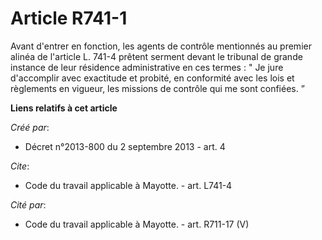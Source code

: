# Article R741-1

Avant d'entrer en fonction, les agents de contrôle mentionnés au premier alinéa de l'article L. 741-4 prêtent serment devant
le tribunal de grande instance de leur résidence administrative en ces termes : " Je jure d'accomplir avec exactitude et
probité, en conformité avec les lois et règlements en vigueur, les missions de contrôle qui me sont confiées. ”

**Liens relatifs à cet article**

_Créé par_:

  - Décret n°2013-800 du 2 septembre 2013 - art. 4

_Cite_:

  - Code du travail applicable à Mayotte. - art. L741-4

_Cité par_:

  - Code du travail applicable à Mayotte. - art. R711-17 (V)
